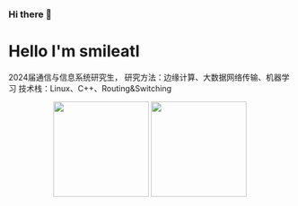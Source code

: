 ### Hi there 👋

<!--
**smileatl/smileatl** is a ✨ _special_ ✨ repository because its `README.md` (this file) appears on your GitHub profile.

Here are some ideas to get you started:

- 🔭 I’m currently working on ...
- 🌱 I’m currently learning ...
- 👯 I’m looking to collaborate on ...
- 🤔 I’m looking for help with ...
- 💬 Ask me about ...
- 📫 How to reach me: ...
- 😄 Pronouns: ...
- ⚡ Fun fact: ...
-->

# Hello I'm smileatl
2024届通信与信息系统研究生，
研究方法：边缘计算、大数据网络传输、机器学习
技术栈：Linux、C++、Routing&Switching
<div align="center">
<span>  </span>
<img height="170px" src="https://github-readme-stats.vercel.app/api?username=smileatl" /><span>  </span><img height="170px" src="https://github-readme-stats.vercel.app/api/top-langs/?username=smileatl&layout=compact&langs_count=8" />
<span>  </span>
</div>

